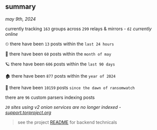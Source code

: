
## summary
_may 9th, 2024_

currently tracking `163` groups across `299` relays & mirrors - _`61` currently online_

⏲ there have been `13` posts within the `last 24 hours`

🦈 there have been `60` posts within the `month of may`

🪐 there have been `606` posts within the `last 90 days`

🏚 there have been `877` posts within the `year of 2024`

🦕 there have been `10159` posts `since the dawn of ransomwatch`

there are `96` custom parsers indexing posts

_`20` sites using v2 onion services are no longer indexed - [support.torproject.org](https://support.torproject.org/onionservices/v2-deprecation/)_

> see the project [README](https://github.com/joshhighet/ransomwatch#ransomwatch--) for backend technicals
